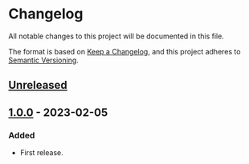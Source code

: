 # Changelog
All notable changes to this project will be documented in this file.

The format is based on [Keep a Changelog](https://keepachangelog.com/en/1.0.0/),
and this project adheres to [Semantic Versioning](https://semver.org/spec/v2.0.0.html).


## [Unreleased]

## [1.0.0] - 2023-02-05
### Added
- First release.

[Unreleased]: https://github.com/fedejaure/dev-setup/compare/v1.0.0...HEAD
[1.0.0]: https://github.com/fedejaure/dev-setup/compare/releases/tag/v1.0.0

